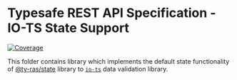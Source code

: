 # Typesafe REST API Specification - IO-TS State Support

[![Coverage](https://codecov.io/gh/ty-ras/data-io-ts/branch/main/graph/badge.svg?flag=state)](https://codecov.io/gh/ty-ras/data-io-ts)

This folder contains library which implements the default state functionality of [@ty-ras/state](https://github.com/ty-ras/server) library to [`io-ts`](https://github.com/gcanti/io-ts) data validation library.

